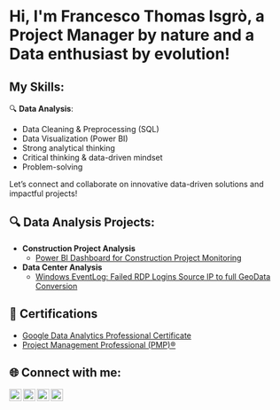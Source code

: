 <h1>Hi, I'm Francesco Thomas Isgrò, a Project Manager by nature and a Data enthusiast by evolution! </h1>

<h2> My Skills:</h2>

🔍 **Data Analysis**:
- Data Cleaning & Preprocessing (SQL)
- Data Visualization (Power BI)
- Strong analytical thinking 
- Critical thinking & data-driven mindset
- Problem-solving 

Let’s connect and collaborate on innovative data-driven solutions and impactful projects!

<h2>🔍 Data Analysis Projects:</h2>

- <b>Construction Project Analysis</b>
  - [Power BI Dashboard for Construction Project Monitoring](https://github.com/francescothomasisgro-lab/Power-BI-Dashboard-for-Construction-Project-Monitoring)
- <b>Data Center Analysis</b>
  - [Windows EventLog: Failed RDP Logins Source IP to full GeoData Conversion](https://github.com/joshmadakor1/Sentinel-Lab)

<h2>🏅 Certifications </h2>

- [Google Data Analytics Professional Certificate](https://www.credly.com/badges/16d0f945-4319-4571-9db0-12003660fefb/public_url)
- [Project Management Professional (PMP)®](https://www.credly.com/badges/d56ac4bb-14e8-4179-920c-6917be31877f/public_url)

<h2> 🌐 Connect with me:</h2>

[<img align="left" alt="JoshMadakor | YouTube" width="22px" src="https://cdn.jsdelivr.net/npm/simple-icons@v3/icons/youtube.svg" />][youtube]
[<img align="left" alt="JoshMadakor | Twitter" width="22px" src="https://cdn.jsdelivr.net/npm/simple-icons@v3/icons/twitter.svg" />][twitter]
[<img align="left" alt="JoshMadakor | Instagram" width="22px" src="https://cdn.jsdelivr.net/npm/simple-icons@v3/icons/instagram.svg" />][instagram]
[<img align="left" alt="JoshMadakor | Instagram" width="22px" src="https://cdn.jsdelivr.net/npm/simple-icons@v3/icons/facebook.svg" />][instagram]

[twitter]: (https://x.com/FIsgroPM)
[youtube]: (https://www.youtube.com/channel/UCALgouV0eDYAiKqnGVdrAJw)
[instagram]:(https://www.instagram.com/francescothomasisgro/)
[Facebook]: (https://www.facebook.com/profile.php?id=100090233600904)

<!--
**joshmadakor1/joshmadakor1** is a ✨ _special_ ✨ repository because its `README.md` (this file) appears on your GitHub profile.

Here are some ideas to get you started:

- 🔭 I’m currently working on ...
- 🌱 I’m currently learning ...
- 👯 I’m looking to collaborate on ...
- 🤔 I’m looking for help with ...
- 💬 Ask me about ...
- 📫 How to reach me: ...
- 😄 Pronouns: ...
- ⚡ Fun fact: ...
-->
